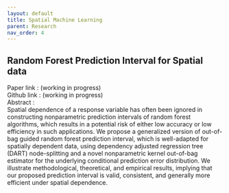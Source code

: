 ```yaml
---
layout: default
title: Spatial Machine Learning
parent: Research
nav_order: 4
---
```


## Random Forest Prediction Interval for Spatial data
Paper  link : (working in progress)\
Github link : (working in progress)\
Abstract :\
Spatial dependence of a response variable has often been ignored in constructing nonparametric prediction intervals of random forest algorithms, which results in a potential risk of either low accuracy or low efficiency in such applications. We propose a generalized version of out-of-bag guided random forest prediction interval, which is well-adapted for spatially dependent data, using dependency adjusted regression tree (DART) node-splitting and a novel nonparametric kernel out-of-bag estimator for the underlying conditional prediction error distribution. We illustrate methodological, theoretical, and empirical results, implying that our proposed prediction interval is valid, consistent, and generally more efficient under spatial dependence.
